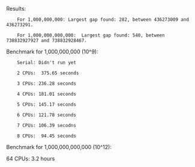 Results:

		For 1,000,000,000: Largest gap found: 282, between 436273009 and 436273291.

		For 1,000,000,000,000:  Largest gap found: 540, between 738832927927 and 738832928467.



Benchmark for 1,000,000,000 (10^9):

		Serial: Didn't run yet

		2 CPUs:  375.65 seconds 

		3 CPUs: 236.28 seconds 

		4 CPUs: 181.01 seconds  

		5 CPUs: 145.17 seconds  
    
		6 CPUs: 121.78 seconds 

		7 CPUs: 106.39 secodns 
    
		8 CPUs:  94.45 seconds
    
Benchmark for 1,000,000,000,000 (10^12):

  64 CPUs: 3.2 hours
